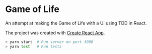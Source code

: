 # Game of Life

An attempt at making the Game of Life with a UI using TDD in React.

The project was created with [Create React App](https://github.com/facebook/create-react-app).

```bash
> yarn start  # Run server on port 3000
> yarn test   # Run tests
```

